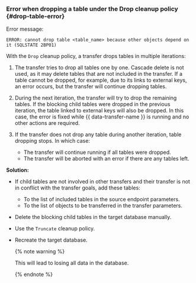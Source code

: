 ### Error when dropping a table under the Drop cleanup policy {#drop-table-error}

Error message:

```text
ERROR: cannot drop table <table_name> because other objects depend on it (SQLSTATE 2BP01)
```

With the `Drop` cleanup policy, a transfer drops tables in multiple iterations:

1. The transfer tries to drop all tables one by one. Cascade delete is not used, as it may delete tables that are not included in the transfer. If a table cannot be dropped, for example, due to its links to external keys, an error occurs, but the transfer will continue dropping tables.
1. During the next iteration, the transfer will try to drop the remaining tables. If the blocking child tables were dropped in the previous iteration, the table linked to external keys will also be dropped. In this case, the error is fixed while {{ data-transfer-name }} is running and no other actions are required.
1. If the transfer does not drop any table during another iteration, table dropping stops. In which case:

   * The transfer will continue running if all tables were dropped.
   * The transfer will be aborted with an error if there are any tables left.

**Solution:**

* If child tables are not involved in other transfers and their transfer is not in conflict with the transfer goals, add these tables:

   * To the list of included tables in the source endpoint parameters.
   * To the list of objects to be transferred in the transfer parameters.

* Delete the blocking child tables in the target database manually.
* Use the `Truncate` cleanup policy.
* Recreate the target database.

   {% note warning %}

   This will lead to losing all data in the database.

   {% endnote %}
